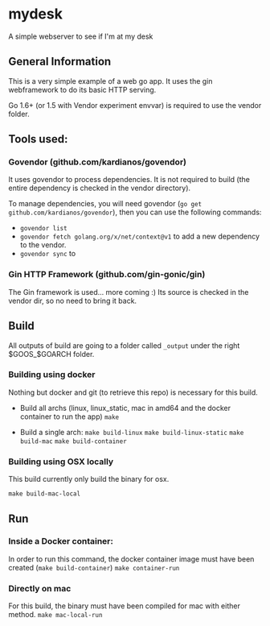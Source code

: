 # mydesk
A simple webserver to see if I'm at my desk

## General Information

This is a very simple example of a web go app.
It uses the gin webframework to do its basic HTTP serving.

Go 1.6+ (or 1.5 with Vendor experiment envvar) is required to use the vendor folder.

## Tools used:
### Govendor (github.com/kardianos/govendor)
It uses govendor to process dependencies. It is not required to build (the entire dependency is checked in the vendor directory).

To manage dependencies, you will need govendor (`go get github.com/kardianos/govendor`), then you can use the following commands:
* `govendor list` 
* `govendor fetch golang.org/x/net/context@v1` to add a new dependency to the vendor.
* `govendor sync` to 

### Gin HTTP Framework (github.com/gin-gonic/gin)
The Gin framework is used... more coming :)
Its source is checked in the vendor dir, so no need to bring it back.

## Build
All outputs of build are going to a folder called `_output` under the right $GOOS_$GOARCH folder.

### Building using docker
Nothing but docker and git (to retrieve this repo) is necessary for this build.

* Build all archs (linux, linux_static, mac in amd64 and the docker container to run the app)
`make`

* Build a single arch:
`make build-linux`
`make build-linux-static`
`make build-mac`
`make build-container`

### Building using OSX locally
This build currently only build the binary for osx.

`make build-mac-local`

## Run
### Inside a Docker container:
In order to run this command, the docker container image must have been created (`make build-container`)
`make container-run`

### Directly on mac
For this build, the binary must have been compiled for mac with either method.
`make mac-local-run`
